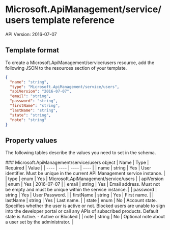 # Microsoft.ApiManagement/service/users template reference
API Version: 2016-07-07
## Template format

To create a Microsoft.ApiManagement/service/users resource, add the following JSON to the resources section of your template.

```json
{
  "name": "string",
  "type": "Microsoft.ApiManagement/service/users",
  "apiVersion": "2016-07-07",
  "email": "string",
  "password": "string",
  "firstName": "string",
  "lastName": "string",
  "state": "string",
  "note": "string"
}
```
## Property values

The following tables describe the values you need to set in the schema.

<a id="Microsoft.ApiManagement/service/users" />
### Microsoft.ApiManagement/service/users object
|  Name | Type | Required | Value |
|  ---- | ---- | ---- | ---- |
|  name | string | Yes | User identifier. Must be unique in the current API Management service instance. |
|  type | enum | Yes | Microsoft.ApiManagement/service/users |
|  apiVersion | enum | Yes | 2016-07-07 |
|  email | string | Yes | Email address. Must not be empty and must be unique within the service instance. |
|  password | string | Yes | User Password. |
|  firstName | string | Yes | First name. |
|  lastName | string | Yes | Last name. |
|  state | enum | No | Account state. Specifies whether the user is active or not. Blocked users are unable to sign into the developer portal or call any APIs of subscribed products. Default state is Active. - Active or Blocked |
|  note | string | No | Optional note about a user set by the administrator. |

